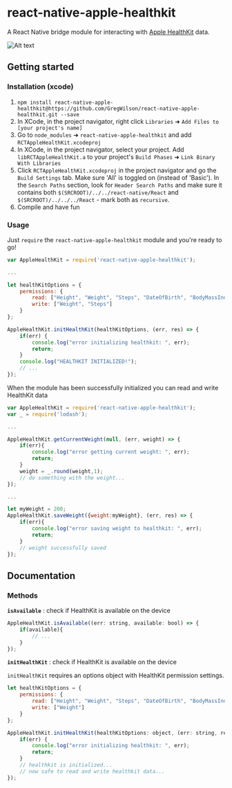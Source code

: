 # react-native-apple-healthkit
A React Native bridge module for interacting with [Apple HealthKit] data. 

![Alt text](https://devimages.apple.com.edgekey.net/assets/elements/icons/healthkit/healthkit-64x64.png "Apple HealthKit")
## Getting started

###  Installation (xcode)

1. `npm install react-native-apple-healthkit@https://github.com/GregWilson/react-native-apple-healthkit.git --save`
2. In XCode, in the project navigator, right click `Libraries` ➜ `Add Files to [your project's name]`
3. Go to `node_modules` ➜ `react-native-apple-healthkit` and add `RCTAppleHealthKit.xcodeproj`
4. In XCode, in the project navigator, select your project. Add `libRCTAppleHealthKit.a` to your project's `Build Phases` ➜ `Link Binary With Libraries`
5. Click `RCTAppleHealthKit.xcodeproj` in the project navigator and go the `Build Settings` tab. Make sure 'All' is toggled on (instead of 'Basic'). In the `Search Paths` section, look for `Header Search Paths` and make sure it contains both `$(SRCROOT)/../../react-native/React` and `$(SRCROOT)/../../../React` - mark both as `recursive`.
5. Compile and have fun

### Usage

Just `require` the `react-native-apple-healthkit` module and you're ready to go!
```javascript
var AppleHealthKit = require('react-native-apple-healthkit');

...

let healthKitOptions = {
    permissions: {
        read: ["Height", "Weight", "Steps", "DateOfBirth", "BodyMassIndex"],
        write: ["Weight", "Steps"]
    }
};

AppleHealthKit.initHealthKit(healthKitOptions, (err, res) => {
    if(err) {
        console.log("error initializing healthkit: ", err);
        return;
    }
    console.log("HEALTHKIT INITIALIZED!");
    // ...
});


```

When the module has been successfully initialized you can read and write HealthKit data

```javascript
var AppleHealthKit = require('react-native-apple-healthkit');
var _ = require('lodash');

...

AppleHealthKit.getCurrentWeight(null, (err, weight) => {
    if(err){
        console.log("error getting current weight: ", err);
        return;
    }
    weight = _.round(weight,1);
    // do something with the weight...
});

...

let myWeight = 200;
AppleHealthKit.saveWeight({weight:myWeight}, (err, res) => {
    if(err){
        console.log("error saving weight to healthkit: ", err);
        return;
    }
    // weight successfully saved
});


```



## Documentation

### Methods

**`isAvailable`** : check if HealthKit is available on the device
```javascript
AppleHealthKit.isAvailable((err: string, available: bool) => {
    if(available){
        // ...
    }
});
```


**`initHealthKit`** : check if HealthKit is available on the device

`initHealthKit` requires an options object with HealthKit permission settings.
```javascript
let healthKitOptions = {
    permissions: {
        read: ["Height", "Weight", "Steps", "DateOfBirth", "BodyMassIndex"],
        write: ["Weight"]
    }
};

AppleHealthKit.initHealthKit(healthKitOptions: object, (err: string, res: object) => {
    if(err) {
        console.log("error initializing healthkit: ", err);
        return;
    }
    // healthkit is initialized...
    // now safe to read and write healthkit data...
});
```


[Apple HealthKit]: https://developer.apple.com/healthkit/
